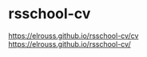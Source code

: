# rsschool-cv

https://elrouss.github.io/rsschool-cv/cv
<br>
https://elrouss.github.io/rsschool-cv/

